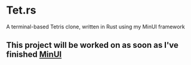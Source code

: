 # Tet.rs
A terminal-based Tetris clone, written in Rust using my MinUI framework

## This project will be worked on as soon as I've finished [MinUI](https://github.com/JackDerksen/minui)
